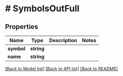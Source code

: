 # # SymbolsOutFull

## Properties

Name | Type | Description | Notes
------------ | ------------- | ------------- | -------------
**symbol** | **string** |  |
**name** | **string** |  |

[[Back to Model list]](../../README.md#models) [[Back to API list]](../../README.md#endpoints) [[Back to README]](../../README.md)
